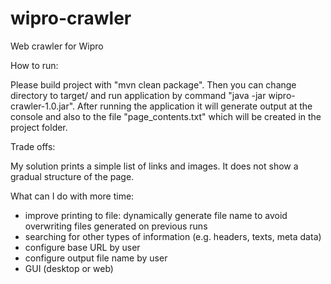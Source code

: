 # wipro-crawler
Web crawler for Wipro

How to run:

Please build project with "mvn clean package". Then you can change directory to target/ and run application by command "java -jar wipro-crawler-1.0.jar".
After running the application it will generate output at the console and also to the file "page_contents.txt" which will be created in the project folder.

Trade offs:

My solution prints a simple list of links and images. It does not show a gradual structure of the page.

What can I do with more time:

- improve printing to file: dynamically generate file name to avoid overwriting files generated on previous runs
- searching for other types of information (e.g. headers, texts, meta data)
- configure base URL by user
- configure output file name by user
- GUI (desktop or web)
